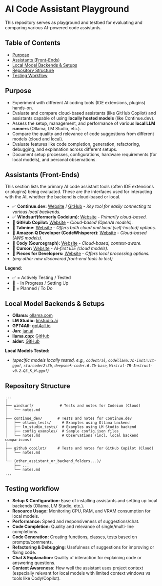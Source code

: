# AI Code Assistant Playground

This repository serves as playground and testbed for evaluating and comparing various AI-powered code assistants. 

## Table of Contents

*   [Purpose](#purpose)
*   [Assistants (Front-Ends)](#assistants-front-ends)
*   [Local Model Backends & Setups](#local-model-backends--setups)
*   [Repository Structure](#repository-structure)
*   [Testing Workflow](#testing-workflow)
  
## Purpose

*   Experiment with different AI coding tools (IDE extensions, plugins) hands-on.
*   Evaluate and compare cloud-based assistants (like GitHub Copilot) and assistants capable of using **locally hosted models** (like Continue.dev).
*   Assess the setup, management, and performance of various **local LLM runners** (Ollama, LM Studio, etc.).
*   Compare the quality and relevance of code suggestions from different models (cloud and local).
*   Evaluate features like code completion, generation, refactoring, debugging, and explanation across different setups.
*   Document setup processes, configurations, hardware requirements (for local models), and personal observations.

## Assistants (Front-Ends)

This section lists the primary AI code assistant tools (often IDE extensions or plugins) being evaluated. These are the interfaces used for interacting with the AI, whether the backend is cloud-based or local.

*   ✅ **Continue.dev:** [Website](https://continue.dev/) / [GitHub](https://github.com/continuedev/continue) - *Key tool for easily connecting to various local backends.*
*   ✅ **Windsurf(formerly Codeium):** [Website](https://codeium.com/) - *Primarily cloud-based.*
*   🔄 **GitHub Copilot:** [Website](https://github.com/features/copilot) - *Cloud-based (OpenAI models).*
*   📝 **Tabnine:** [Website](https://www.tabnine.com/) - *Offers both cloud and local (self-hosted) options.*
*   📝 **Amazon Q Developer (CodeWhisperer):** [Website](https://aws.amazon.com/q/developer/) - *Cloud-based (AWS models).*
*   📝 **Cody (Sourcegraph):** [Website](https://sourcegraph.com/cody) - *Cloud-based, context-aware.*
*   📝 **Cursor:** [Website](https://cursor.sh/) - *AI-first IDE (cloud models).*
*   📝 **Pieces for Developers:** [Website](https://pieces.app/) - *Offers local processing options.*
*   *(any other new discovered front-end tools to test)*

**Legend:**
*   ✅ = Actively Testing / Tested
*   🔄 = In Progress / Setting Up
*   📝 = Planned / To Do

## Local Model Backends & Setups
*   **Ollama:** [ollama.com](https://ollama.com/)
*   **LM Studio:** [lmstudio.ai](https://lmstudio.ai/)
*   **GPT4All:** [gpt4all.io](https://gpt4all.io/)
*   **Jan:** [jan.ai](https://jan.ai/)
*   **llama.cpp:** [GitHub](https://github.com/ggerganov/llama.cpp)
*   **aider:** [GitHub](https://github.com/Aider-AI/aider)


**Local Models Tested:**
*   *(specific models locally tested, e.g., `codestral`, `codellama:7b-instruct-gguf`, `starcoder2:3b`, `deepseek-coder:6.7b-base`, `Mistral-7B-Instruct-v0.2.Q5_K_M.gguf`)*

## Repository Structure
```
...
│
├── windsurf/            # Tests and notes for Codeium (Cloud)
│   └── notes.md
│
├── continue_dev/       # Tests and notes for Continue.dev
│   ├── ollama_tests/     # Examples using Ollama backend
│   ├── lm_studio_tests/  # Examples using LM Studio backend
│   ├── config_examples/  # Sample config.json files
│   └── notes.md          # Observations (incl. local backend comparisons)
│
├── github_copilot/     # Tests and notes for GitHub Copilot (Cloud)
│   └── notes.md
│
└── (other_assistant_or_backend_folders...)/
    ├── ...
    └── notes.md
...
```

## Testing workflow

*   **Setup & Configuration:** Ease of installing assistants and setting up local backends (Ollama, LM Studio, etc.).
*   **Resource Usage:** Monitoring CPU, RAM, and VRAM consumption for local models.
*   **Performance:** Speed and responsiveness of suggestions/chat.
*   **Code Completion:** Quality and relevance of single/multi-line completions.
*   **Code Generation:** Creating functions, classes, tests based on prompts/comments.
*   **Refactoring & Debugging:** Usefulness of suggestions for improving or fixing code.
*   **Chat & Explanation:** Quality of interaction for explaining code or answering questions.
*   **Context Awareness:** How well the assistant uses project context (especially relevant for local models with limited context windows vs tools like Cody/Copilot).
